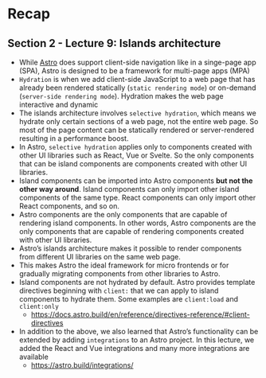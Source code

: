 # Recap

## Section 2 - Lecture 9: Islands architecture

- While [Astro](https://astro.build/) does support client-side navigation like in a singe-page app (SPA), Astro is designed to be a framework for multi-page apps (MPA)
- `Hydration` is when we add client-side JavaScript to a web page that has already been rendered statically (`static rendering mode`) or on-demand (`server-side rendering mode`). Hydration makes the web page interactive and dynamic
- The islands architecture involves `selective hydration`, which means we hydrate only certain sections of a web page, not the entire web page. So most of the page content can be statically rendered or server-rendered resulting in a performance boost.
- In Astro, `selective hydration` applies only to components created with other UI libraries such as React, Vue or Svelte. So the only components that can be island components are components created with other UI libraries.
- Island components can be imported into Astro components **but not the other way around**. Island components can only import other island components of the same type. React components can only import other React components, and so on.
- Astro components are the only components that are capable of rendering island components. In other words, Astro components are the only components that are capable of rendering components created with other UI libraries.
- Astro’s islands architecture makes it possible to render components from different UI libraries on the same web page.
- This makes Astro the ideal framework for micro frontends or for gradually migrating components from other libraries to Astro.
- Island components are not hydrated by default. Astro provides template directives beginning with `client:` that we can apply to island components to hydrate them. Some examples are `client:load` and `client:only`
  - https://docs.astro.build/en/reference/directives-reference/#client-directives
- In addition to the above, we also learned that Astro’s functionality can be extended by adding `integrations` to an Astro project. In this lecture, we added the React and Vue integrations and many more integrations are available
  - https://astro.build/integrations/
